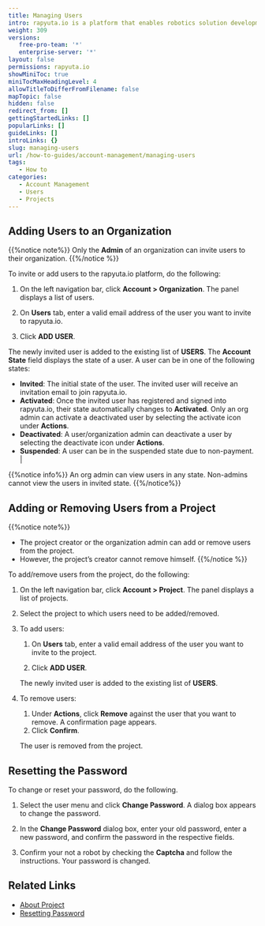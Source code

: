 ```yaml
---
title: Managing Users
intro: rapyuta.io is a platform that enables robotics solution development by providing the necessary software infrastructure and facilitating the interaction between multiple stakeholders who contribute to the solution development.
weight: 309
versions:
   free-pro-team: '*'
   enterprise-server: '*'
layout: false
permissions: rapyuta.io
showMiniToc: true
miniTocMaxHeadingLevel: 4
allowTitleToDifferFromFilename: false
mapTopic: false
hidden: false
redirect_from: []
gettingStartedLinks: []
popularLinks: []
guideLinks: []
introLinks: {}
slug: managing-users
url: /how-to-guides/account-management/managing-users
tags:
   - How to
categories:
   - Account Management
   - Users
   - Projects
---
```


## Adding Users to an Organization

{{%notice note%}}
 Only the  **Admin** of an organization can invite users to their organization.
{{%/notice %}}

To invite or add users to the rapyuta.io platform, do the following:

1. On the left navigation bar, click **Account > Organization**. The panel displays a list of users.

2. On **Users** tab, enter a valid email address of the user you want to invite to rapyuta.io.

3. Click **ADD USER**.

The newly invited user is added to the existing list of **USERS**. The **Account State** field displays the state of a user. A user can be in one of the following states:
* **Invited**: The initial state of the user. The invited user will receive an invitation email to join rapyuta.io.
* **Activated**: Once the invited user has registered and signed into rapyuta.io, their state automatically changes to **Activated**. Only an org admin can activate a deactivated user by selecting the activate icon under **Actions**. 
* **Deactivated**: A user/organization admin can deactivate a user by selecting the deactivate icon under **Actions**.
* **Suspended**: A user can be in the suspended state due to non-payment. |

{{%notice info%}}
An org admin can view users in any state. Non-admins cannot view the users in invited state.
{{%/notice%}}

## Adding or Removing Users from a Project

{{%notice note%}}
 - The project creator or the organization admin can add or remove users from the project.
 - However, the project’s creator cannot remove himself.
{{%/notice %}}

To add/remove users from the project, do the following:

1. On the left navigation bar, click **Account > Project**. The panel displays a list of projects.

2. Select the project to which users need to be added/removed.

3. To add users:
   
   1. On **Users** tab, enter a valid email address of the user you want to invite to the project.

   2. Click **ADD USER**.

   The newly invited user is added to the existing list of **USERS**.

4. To remove users:

   1. Under **Actions**, click **Remove** against the user that you want to remove. A confirmation page appears.
   2. Click **Confirm**. 
   
   The user is removed from the project.


## Resetting the Password 

To change or reset your password, do the following.

1. Select the user menu and click **Change Password**. 
   A dialog box appears to change the password.

2. In the **Change Password** dialog box, enter your old password, enter a new password, and confirm the password in the respective fields.

3. Confirm your not a robot by checking the **Captcha** and follow the instructions.
   Your password is changed.


## Related Links

* [About Project](/1_understanding-rio/12_core-concepts/#projects)
* [Resetting Password](/how-to-guides/account-management/managing-user-profiles/#editing-profiles)

